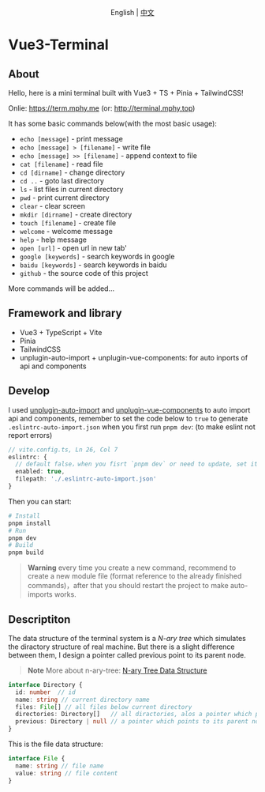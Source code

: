 <p align='center'>
English | <a href='./README.zh-CN.md'>中文</a>
</p>

# Vue3-Terminal

## About

Hello, here is a mini terminal built with Vue3 + TS + Pinia + TailwindCSS!

Onlie: https://term.mphy.me (or: http://terminal.mphy.top)

It has some basic commands below(with the most basic usage):

- `echo [message]` - print message
- `echo [message] > [filename]` - write file
- `echo [message] >> [filename]` - append context to file
- `cat [filename]` - read file
- `cd [dirname]` - change directory
- `cd ..` - goto last directory
- `ls` - list files in current directory
- `pwd` - print current directory
- `clear` - clear screen
- `mkdir [dirname]` - create directory
- `touch [filename]` - create file
- `welcome` - welcome message
- `help` - help message
- `open [url]` - open url in new tab'
- `google [keywords]` - search keywords in google
- `baidu [keywords]` - search keywords in baidu
- `github` - the source code of this project

More commands will be added...

## Framework and library

- Vue3 + TypeScript + Vite
- Pinia
- TailwindCSS
- unplugin-auto-import + unplugin-vue-components: for auto inports of api and components

## Develop

I used [unplugin-auto-import](https://github.com/antfu/unplugin-auto-import) and [unplugin-vue-components](https://github.com/antfu/unplugin-vue-components) to auto import api and components, remember to set the code below to `true` to generate `.eslintrc-auto-import.json` when you first run `pnpm dev`: (to make eslint not report errors)
```ts
// vite.config.ts, Ln 26, Col 7
eslintrc: {
  // default false，when you fisrt `pnpm dev` or need to update, set it to true
  enabled: true, 
  filepath: './.eslintrc-auto-import.json'
}
```

Then you can start:
```bash
# Install
pnpm install
# Run
pnpm dev
# Build
pnpm build
```

> **Warning**
> every time you create a new command, recommend to create a new module file (format reference to the already finished commands)，after that you should restart the project to make auto-imports works.

## Descriptiton

The data structure of the terminal system is a *N-ary tree* which simulates the diractory structure of real machine. But there is a slight difference between them, I design a pointer called previous point to its parent node.

>  **Note**
> More about n-ary-tree: [N-ary Tree Data Structure](https://www.studytonight.com/advanced-data-structures/nary-tree)

```ts
interface Directory {
  id: number  // id
  name: string // current directory name
  files: File[] // all files below current directory
  directories: Directory[]   // all diractories, alos a pointer which points to its children nodes
  previous: Directory | null // a pointer which points to its parent node
}
```

This is the file data structure:
```ts
interface File {
  name: string // file name
  value: string // file content
}
```